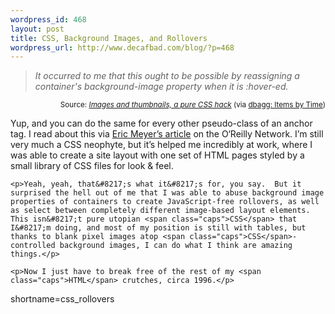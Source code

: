 ```yaml
--- 
wordpress_id: 468
layout: post
title: CSS, Background Images, and Rollovers
wordpress_url: http://www.decafbad.com/blog/?p=468
---
```

<blockquote cite="http://aaronland.info/html/css/20030828-css-toggle-images.html"><i>It occurred to me that this ought to be possible by reassigning a  container's background-image property when it is  :hover-ed.</i></blockquote><div class="credit" align="right"><small>Source: <cite><a href="http://aaronland.info/html/css/20030828-css-toggle-images.html">Images and thumbnails, a pure CSS hack</a></cite> (via <a href="http://localhost:8088/bytime_bayes.rpy/?since=2003-08-28T17%3A00%3A00-05%3A00&max=600&offset=0">dbagg: Items by Time</a>)</small></div>	<p>Yup, and you can do the same for every other pseudo-class of an anchor tag.  I read about this via <a href="http://www.oreillynet.com/pub/a/javascript/2001/03/23/rollovers.html">Eric Meyer&#8217;s article</a> on the O&#8216;Reilly Network.  I&#8217;m still very much a <span class="caps">CSS</span> neophyte, but it&#8217;s helped me incredibly at work, where I was able to create a site layout with one set of <span class="caps">HTML</span> pages styled by a small library of <span class="caps">CSS</span> files for look &#38; feel.</p>

	<p>Yeah, yeah, that&#8217;s what it&#8217;s for, you say.  But it surprised the hell out of me that I was able to abuse background image properties of containers to create JavaScript-free rollovers, as well as select between completely different image-based layout elements.  This isn&#8217;t pure utopian <span class="caps">CSS</span> that I&#8217;m doing, and most of my position is still with tables, but thanks to blank pixel images atop <span class="caps">CSS</span>-controlled background images, I can do what I think are amazing things.</p>

	<p>Now I just have to break free of the rest of my <span class="caps">HTML</span> crutches, circa 1996.</p>
<!--more-->
shortname=css_rollovers
